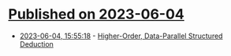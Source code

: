 # [Published on 2023-06-04](index.md)

* [2023-06-04, 15:55:18](https://lobste.rs/s/etdywq/higher_order_data_parallel_structured) - [Higher-Order, Data-Parallel Structured Deduction](https://arxiv.org/pdf/2211.11573.pdf)
